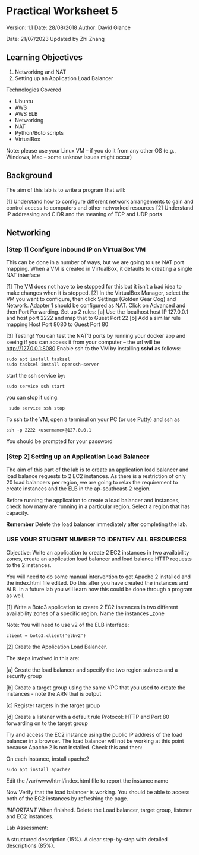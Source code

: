 # Practical Worksheet 5

Version: 1.1 Date: 28/08/2018 Author: David Glance

Date: 21/07/2023 Updated by Zhi Zhang

## Learning Objectives

1. Networking and NAT
2. Setting up an Application Load Balancer

Technologies Covered

* Ubuntu
* AWS
* AWS ELB
* Networking
* NAT
* Python/Boto scripts
* VirtualBox

Note: please use your Linux VM – if you do it from any other OS (e.g., Windows, Mac – some unknow issues might occur)

## Background

The aim of this lab is to write a program that will:

[1] Understand how to configure different network arrangements to gain and control access to computers and other networked resources
[2] Understand IP addressing and CIDR and the meaning of TCP and UDP ports

## Networking

### [Step 1] Configure inbound IP on VirtualBox VM

This can be done in a number of ways, but we are going to use NAT port mapping. When a VM is created in VirtualBox, it defaults to creating a single NAT interface

[1] The VM does not have to be stopped for this but it isn’t a bad idea to make changes when it is stopped.
[2] In the VirtualBox Manager, select the VM you want to configure, then click Settings (Golden Gear Cog) and Network. Adapter 1 should be configured as NAT. Click on Advanced and then Port Forwarding. Set up 2 rules:
   [a] Use the localhost host IP 127.0.0.1 and host port 2222 and map that to Guest Port 22
   [b] Add a similar rule mapping Host Port 8080 to Guest Port 80

[3] Testing! You can test the NAT’d ports by running your docker app and seeing if you can access it from your computer – the url will be http://127.0.0.1:8080
Enable ssh to the VM by installing **sshd** as follows:

```
sudo apt install tasksel
sudo tasksel install openssh-server
```

start the ssh service by:

```
sudo service ssh start
```

you can stop it using:

```
 sudo service ssh stop
 ```

To ssh to the VM, open a terminal on your PC (or use Putty) and ssh as

```
ssh -p 2222 <usermame>@127.0.0.1
```

You should be prompted for your password

### [Step 2] Setting up an Application Load Balancer

The aim of this part of the lab is to create an application load
balancer and load balance requests to 2 EC2 instances. As there is a
restriction of only 20 load balancers per region, we are going to
relax the requirement to create instances and the ELB in the
ap-southeast-2 region.

Before running the application to create a load balancer and
instances, check how many are running in a particular region. Select a
region that has capacity.

**Remember** Delete the load balancer immediately after completing the
lab.

### USE YOUR STUDENT NUMBER TO IDENTIFY ALL RESOURCES

Objective: Write an application to create 2 EC2 instances in two availability zones, create an application load balancer and load balance HTTP requests to the 2 instances.

You will need to do some manual intervention to get Apache 2 installed and the index.html file edited. Do this after you have created the instances and ALB. In a future lab you will learn how this could be done through a program as well.

[1] Write a Boto3 application to create 2 EC2 instances in two
different availability zones of a specific region. Name the instances
<student number>_zone

Note: You will need to use v2 of the ELB interface:

```
client = boto3.client('elbv2')
```

[2] Create the Application Load Balancer.

The steps involved in this are:

[a] Create the load balancer and specify the two region subnets and a
security group

[b] Create a target group using the same VPC that you used to create
the instances - note the ARN that is output

[c] Register targets in the target group

[d] Create a listener with a default rule Protocol: HTTP and Port 80
forwarding on to the target group

Try and access the EC2 instance using the public IP address of the load balancer in a browser. The load balancer will not be working at this point because Apache 2 is not installed. Check this and then:

On each instance, install apache2

```
sudo apt install apache2
```

Edit the /var/www/html/index.html file to report the instance name

Now Verify that the load balancer is working. You should be able to
access both of the EC2 instances by refreshing the page.


*IMPORTANT* When finished. Delete the Load balancer, target group,
listener and EC2 instances.

Lab Assessment:

A structured description (15%). A clear step-by-step with detailed descriptions (85%). 

